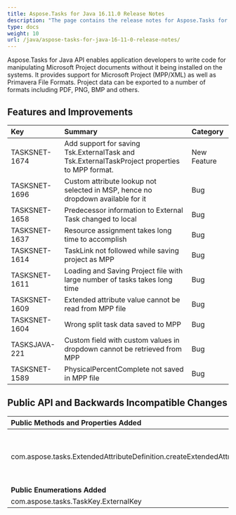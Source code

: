 ```yaml
---
title: Aspose.Tasks for Java 16.11.0 Release Notes
description: "The page contains the release notes for Aspose.Tasks for Java 16.11.0."
type: docs
weight: 10
url: /java/aspose-tasks-for-java-16-11-0-release-notes/
---
```


Aspose.Tasks for Java API enables application developers to write code for manipulating Microsoft Project documents without it being installed on the systems. It provides support for Microsoft Project (MPP/XML) as well as Primavera File Formats. Project data can be exported to a number of formats including PDF, PNG, BMP and others.

## **Features and Improvements**

|**Key** |**Summary** |**Category** |
| :- | :- | :- |
|TASKSNET-1674 |Add support for saving Tsk.ExternalTask and Tsk.ExternalTaskProject properties to MPP format. |New Feature |
|TASKSNET-1696 |Custom attribute lookup not selected in MSP, hence no dropdown available for it |Bug |
|TASKSNET-1658 |Predecessor information to External Task changed to local |Bug |
|TASKSNET-1637 |Resource assignment takes long time to accomplish |Bug |
|TASKSNET-1614 |TaskLink not followed while saving project as MPP |Bug |
|TASKSNET-1611 |Loading and Saving Project file with large number of tasks takes long time |Bug |
|TASKSNET-1609 |Extended attribute value cannot be read from MPP file |Bug |
|TASKSNET-1604 |Wrong split task data saved to MPP |Bug |
|TASKSJAVA-221 |Custom field with custom values in dropdown cannot be retrieved from MPP |Bug |
|TASKSNET-1589 |PhysicalPercentComplete not saved in MPP file |Bug |

## **Public API and Backwards Incompatible Changes**

|**Public Methods and Properties Added**|**Description**|
| :- | :- |
|com.aspose.tasks.ExtendedAttributeDefinition.createExtendedAttribute(com.aspose.tasks.OutlineValue) |Creates new extended attribute linked with specified com.aspose.tasks.OutlineValue item from com.aspose.tasks.OutlineCodeDefinition lookup table. |
|**Public Enumerations Added**|**Description** |
|com.aspose.tasks.TaskKey.ExternalKey |Represents the ExternalKey (Task) field. |

